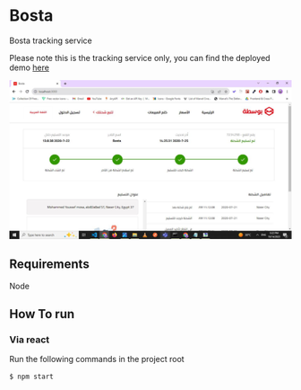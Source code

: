 # Bosta
Bosta tracking service

Please note this is the tracking service only, you can find the deployed demo [here](https://local/)

![Demo](demo.JPG)
## Requirements
Node 

## How To run

### Via react
Run the following commands in the project root
```
$ npm start
```
